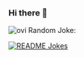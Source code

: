 ### Hi there 👋

<img src="https://github-readme-stats.vercel.app/api/top-langs?username=AmNobCop&show_icons=true&locale=en&layout=compact&theme=chartreuse-dark" alt="ovi" />
Random Joke:

<a href="https://readme-jokes.vercel.app"><img align="center" src="https://readme-jokes.vercel.app/api" alt="README Jokes"></a>


